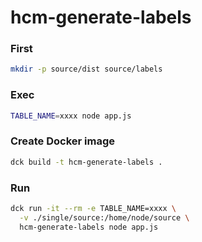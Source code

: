# hcm-generate-labels

### First
```bash
mkdir -p source/dist source/labels
```

### Exec

```bash
TABLE_NAME=xxxx node app.js
```

### Create Docker image

```bash
dck build -t hcm-generate-labels .
```

### Run

```bash
dck run -it --rm -e TABLE_NAME=xxxx \
  -v ./single/source:/home/node/source \
  hcm-generate-labels node app.js
```
